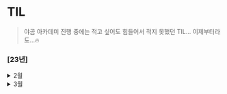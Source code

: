 # TIL
> 야곰 아카데미 진행 중에는 적고 싶어도 힘들어서 적지 못했던 TIL... 이제부터라도...🔥

### [23년]

<details> 
<summary> 2월 </summary>

- 23일
  - SOLID 
  - Frame vs Bound - Frame:SuperView 기준, Bound:View기준
  - 실제 디바이스가 없을 경우 개발 환경에서 할 수 있는 것과 없는 것을 설명 - 센서, 통신 불가
  - TabBarController에서 NavigationItem 사용방법

- 24일
  - Stack 활용 : LIFO 구조
  - Queue 활용 : FIFO 구조
  - Deck : 앞뒤로 데이터 추가 가능
- 25일
  - OAuth 기본개념 : SNS 로그인
  - 모바일앱이 모바일웹에 비해 좋은 점 : 빠른 속도와 안정적인 동작
- 26일
  - API
  - REST - HTTP를 잘 활용하기 위한 아키텍쳐
  - RESTful API - HTTP를 잘 활용할 수 있도록 짜여진 구조
- 27일
  - 운영체제 & 인터럽트
  - 최대공약수와 최소공배수 - 최대공약수 x 최소공배수 = 두 값의 곱
  - 소수 찾기 - 에라토스테네스의 체 (빈 배열을 만들어 소수가 아닌 것은 삭제)
  - 팩토리얼의 0의 개수 - 2와 5의 갯수
  - URL Request

</details>

<details> 
<summary> 3월 </summary>

- 1일
  - 앱의 콘텐츠나 데이터 자체를 저장/보관하는 특별한 객체를 무엇이라고 하는가?
  - App thinning에 대해서 설명하시오.
  - 앱이 시작할 때 main.c 에 있는 UIApplicationMain 함수에 의해서 생성되는 객체는 무엇인가?
  - @Main에 대해서 설명하시오.
  - 앱이 foreground에 있을 때와 background에 있을 때 어떤 제약사항이 있나요?
  - 상태 변화에 따라 다른 동작을 처리하기 위한 앱델리게이트 메서드들을 설명하시오.
  - 앱이 In-Active 상태가 되는 시나리오를 설명하시오.
  - scene delegate에 대해 설명하시오.
  - UIApplication 객체의 컨트롤러 역할은 어디에 구현해야 하는가?
  - App의 Not running, Inactive, Active, Background, Suspended에 대해 설명하시오.
  - GCD API 동작 방식과 필요성에 대해 설명하시오.
  - Global DispatchQueue 의 Qos 에는 어떤 종류가 있는지, 각각 어떤 의미인지 설명하시오. 

  <br/>

  - 알고리즘 - 다이나믹 프로그래밍
  - 서울 공공데이터 API 사용을 위한 사전 준비
    - addingPercentEncoding
    - ATS Policy
  
- 2일

  - RxSwift 기초
    - DispatchQueue & RxSwift 차이점
    - Observable 생성 & Operation 사용
    - Subscribe 사용
    - Scheduler
    - 코드 간소화 (RxCocoa도 함께 사용)
    - RxSwift 응용
      - ID & PW 형식에 맞는지 확인 후 로그인 해보는 실습
    - Subject

- 4일

  - iOS 앱을 만들고, User Interface를 구성하는 데 필수적인 프레임워크 이름은 무엇인가?
  - Foundation Kit은 무엇이고 포함되어 있는 클래스들은 어떤 것이 있는지 설명하시오.
  - Delegate란 무엇인지 설명하고, retain 되는지 안되는지 그 이유를 함께 설명하시오.
  - NotificationCenter 동작 방식과 활용 방안에 대해 설명하시오.
  - UIKit 클래스들을 다룰 때 꼭 처리해야하는 애플리케이션 쓰레드 이름은 무엇인가?
  - App Bundle의 구조와 역할에 대해 설명하시오.
  - 모든 View Controller 객체의 상위 클래스는 무엇이고 그 역할은 무엇인가?
  - 자신만의 Custom View를 만들려면 어떻게 해야하는지 설명하시오.
  - View 객체에 대해 설명하시오.
  - UIView 에서 Layer 객체는 무엇이고 어떤 역할을 담당하는지 설명하시오.
  - UIWindow 객체의 역할은 무엇인가?
  - UINavigationController 의 역할이 무엇인지 설명하시오.
  - TableView를 동작 방식과 화면에 Cell을 출력하기 위해 최소한 구현해야 하는 DataSource 메서드를 설명하시오.
  - 하나의 View Controller 코드에서 여러 TableView Controller 역할을 해야 할 경우 어떻게 구분해서 구현해야 하는지 설명하시오.
  - setNeedsLayout와 setNeedsDisplay의 차이에 대해 설명하시오.
  - stackView의 장점과 단점에 대해서 설명하시오.

- 5일

  - NSCache와 딕셔너리로 캐시를 구성했을때의 차이를 설명하시오.
  - URLSession에 대해서 설명하시오.
  - prepareForReuse에 대해서 설명하시오.
  - 다크모드를 지원하는 방법에 대해 설명하시오.
  - ViewController의 생명주기를 설명하시오.
  - TableView와 CollectionView의 차이점을 설명하시오.

  <br/>

  - 오토레이아웃을 코드로 작성하는 방법은 무엇인가? (3가지)
  - hugging, resistance에 대해서 설명하시오.
  - Intrinsic Size에 대해서 설명하시오.
  - 스토리보드를 이용했을때의 장단점을 설명하시오.
  - Safearea에 대해서 설명하시오.
  - Left Constraint 와 Leading Constraint 의 차이점을 설명하시오.

  <br/>

  - MVVM + RxSwift 기초
    - 이전에 다뤘던 ID & PW를 입력하여 로그인하는 예제를 활용하여 코드 작성

- 6일


  - 운영체제

    - 프로세스 vs 쓰레드
    - 프로세스 주소 공간
    - 시스템 콜 (System Call)
    - IPC (Inter Process Communication)


  <br/>


  - 알고리즘

    - 다이나믹 프로그래밍1 - 2차원 배열 활용


  <br/>

    - 동시성 프로그래밍 (원티드프리온보딩 1)
      - 용어 정리
      - 사전과제 코드 리뷰


</details>
